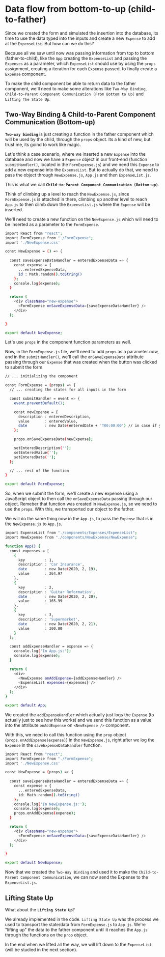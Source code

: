 # Data flow from bottom-to-up (child-to-father)

Since we created the form and simulated the insertion into the database, its time to use the data typed into the inputs and create a new `Expense` to add at the `ExpenseList`. But how can we do this?

Because all we saw until now was passing information from top to bottom (father-to-child), like the `App` creating the `ExpenseList` and passing the `Expenses` as a parameter, which `ExpenseList` should use by using the `props` assignment, creating a iteration for each `Expense` passed, to finally create a `Expense` component.

To make the child component be able to return data to the father component, we'll need to make some alterations like `Two-Way Binding`, `Child-to-Parent Component Communication (From Bottom to Up)` and `Lifting The State Up`.

## Two-Way Binding & Child-to-Parent Component Communication (Bottom-up)

**`Two-way binding`** is just creating a function in the father component which will be used by the child, through the `props` object. Its a kind of new, but trust me, its goind to work like magic.

Let's think a case scenario, where we inserted a new `Expense` into the database and now we have a `Expense` object in our front-end (function `submitHandler()`, located in the `FormExpense.js`) and we need this `Expense` to add a new expense into the `ExpenseList`. But to actually do that, we need to pass the object through `NewExpense.js`, `App.js` and then `ExpenseList.js`.

This is what we call **`Child-to-Parent Component Communication (Bottom-up)`**.

Think of climbing up a level to reach the `NewExpense.js`, since `FormExpense.js` is attached in there, climbing up another level to reach `App.js` to then climb down the `ExpenseList.js` where the `Expense` will be inserted.

We'll need to create a new function on the `NewExpense.js` which will need to be inserted as a parameter to the `FormExpense`.

```sh
import React from "react";
import FormExpense from "./FormExpense";
import './NewExpense.css'

const NewExpense = () => {
  
  const saveExpenseDataHandler = enteredExpenseData => {
    const expense = {
      ...enteredExpenseData,
      id : Math.random().toString()
    };
    console.log(expense);
  }

  return (
    <div className="new-expense">
      <FormExpense onSaveExpenseData={saveExpenseDataHandler} />
    </div>
  );

}

export default NewExpense;
```

Let's use `props` in the component function parameters as well.

Now, in the `FormExpense.js` file, we'll need to add `props` as a parameter now, and in the `submitHandler()`, we'll call the `onSaveExpenseData` attribute passing through our `Expense` that was created when the button was clicked to submit the form.

```sh
// ... initializing the component 

const FormExpense = (props) => {
  // ... creating the states for all inputs in the form

  const submitHandler = event => {
    event.preventDefault();

    const newExpense = {
      description : enteredDescription,
      value       : enteredValue,
      date        : new Date(enteredDate + 'T00:00:00') // in case if you live in Brazil
    };

    props.onSaveExpenseData(newExpense);

    setEnteredDescription('');
    setEnteredValue('');
    setEnteredDate('');
  };

  // ... rest of the function
}

export default FormExpense;
```

So, when we submit the form, we'll create a new expense using a JavaScript object to then call the `onSaveExpenseData` passing through our object. Remeber that function was created in `NewExpense.js`, so we need to use the `props`. With this, we transported our object to the father.

We will do the same thing now in the `App.js`, to pass the `Expense` that is in the `NewExpense.js` to `App.js`.

```sh
import ExpenseList from "./components/Expenses/ExpenseList";
import NewExpense from "./components/NewExpense/NewExpense";

function App() {
  const expenses = [
    {
      key         : 1,
      description : 'Car Insurance',
      date        : new Date(2020, 2, 19),
      value       : 264.97
    },
    {
      key         : 2,
      description : 'Guitar Reformation',
      date        : new Date(2020, 2, 20),
      value       : 165.99
    },
    {
      key         : 3,
      description : 'Supermarket',
      date        : new Date(2020, 2, 21),
      value       : 300.00
    }
  ];

  const addExpenseHandler = expense => {
    console.log('In App.js:');
    console.log(expense);
  }

  return (
    <div>
      <NewExpense onAddExpense={addExpenseHandler} />
      <ExpenseList expenses={expenses} />
    </div>
  );
}

export default App;
```

We created the `addExpenseHandler` which actually just logs the `Expense` (to actually just to see how this works) and we send this function as a value into the attribute `onAddExpense` on `<NewExpense />` component.

With this, we need to call this function using the `prop` object (`props.onAddExpense(expense)`) in the `NewExpense.js`, right after we log the `Expense` in the `saveExpenseDataHandler` function.

```sh
import React from "react";
import FormExpense from "./FormExpense";
import './NewExpense.css'

const NewExpense = (props) => {
  
  const saveExpenseDataHandler = enteredExpenseData => {
    const expense = {
      ...enteredExpenseData,
      id: Math.random().toString()
    };
    console.log('In NewExpense.js:');
    console.log(expense);
    props.onAddExpense(expense);
  }

  return (
    <div className="new-expense">
      <FormExpense onSaveExpenseData={saveExpenseDataHandler} />
    </div>
  );

}

export default NewExpense;
```

Now that we created the `Two-Way Binding` and used it to make the `Child-to-Parent Component Communication`, we can now send the Expense to the `ExpenseList.js`.

## Lifting State Up

What about the **`Lifting State Up`**?

We already implemented in the code. `Lifting State Up` was the process we used to transport the state/data from `FormExpense.js` to `App.js`. We're "lifting up" the data to the father component until it reaches the `App.js` through the functions on the `prop` object.

In the end when we lifted all the way, we will lift down to the `ExpenseList` (will be studied in the next section).
